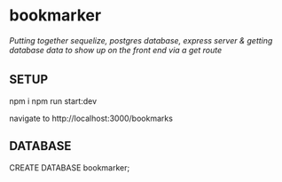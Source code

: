 # bookmarker
###### Putting together sequelize, postgres database, express server & getting database data to show up on the front end via a get route

## SETUP
npm i 
npm run start:dev

navigate to http://localhost:3000/bookmarks

## DATABASE
CREATE DATABASE bookmarker;

